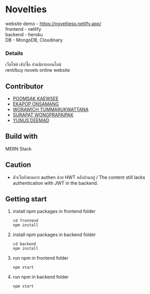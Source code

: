 # Novelties

website demo - https://noveltiess.netlify.app/ <br />
frontend - netlify <br />
backend - heroku <br />
DB - MongoDB, Cloudinary <br />

### Details
เว็บไซต์ เช่า/ซื้อ อ่านนิยายออนไลน์ <br />
rent/buy  novels online website 

## Contributor
- [POOMSAK KAEWSEE](https://github.com/premmm123)<br />
- [EKAPOP ONSAMANG](https://github.com/armyekapop)<br />
- [WORAWICH TUMMARUKWATTANA](https://github.com/KuR0uSaGi)<br />
- [SURAPAT WONGPRAPAIPAK](https://github.com/surapat12)<br />
- [YUNUS DEEMAD](https://github.com/yunuszero)<br />

## Build with
MERN Stack

## Caution
- ตัวเว็บยังขาดการ authen ด้วย HWT หลังบ้านอยู่ / The content still lacks authentication with JWT in the backend.

## Getting start
1. install npm packages in frontend folder<br />
   ```
   cd frontend
   npm install
   ```
2. install npm packages in backend folder<br />
   ```
   cd backend
   npm install
   ```
3. run npm in frontend folder<br />
   ```
   npm start
   ```
4. run npm in backend folder<br />
   ```
   npm start
   ```
